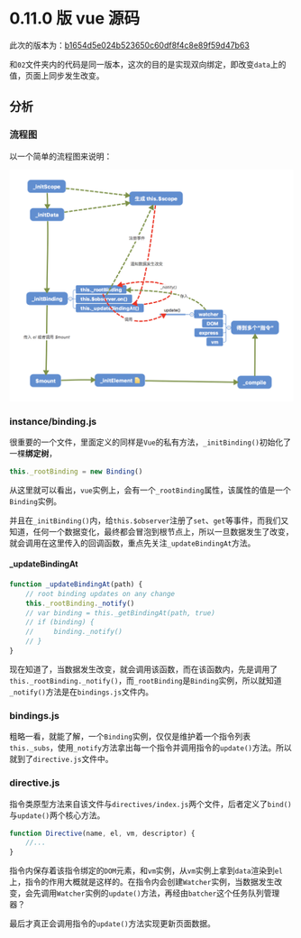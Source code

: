 # 0.11.0 版 vue 源码

此次的版本为：[b1654d5e024b523650c60df8f4c8e89f59d47b63](https://github.com/vuejs/vue/tree/b1654d5e024b523650c60df8f4c8e89f59d47b63)

和`02`文件夹内的代码是同一版本，这次的目的是实现双向绑定，即改变`data`上的值，页面上同步发生改变。

## 分析

### 流程图

以一个简单的流程图来说明：

![流程图](./QQ20170423-211243@2x.png)

### instance/binding.js

很重要的一个文件，里面定义的同样是`Vue`的私有方法，`_initBinding()`初始化了一棵**绑定树**，

```javascript
this._rootBinding = new Binding()
```

从这里就可以看出，`vue`实例上，会有一个`_rootBinding`属性，该属性的值是一个`Binding`实例。

并且在`_initBinding()`内，给`this.$observer`注册了`set`、`get`等事件，而我们又知道，任何一个数据变化，最终都会冒泡到根节点上，所以一旦数据发生了改变，就会调用在这里传入的回调函数，重点先关注`_updateBindingAt`方法。

#### _updateBindingAt

```javascript
function _updateBindingAt(path) {
    // root binding updates on any change
    this._rootBinding._notify()
    // var binding = this._getBindingAt(path, true)
    // if (binding) {
    //     binding._notify()
    // }
}
```

现在知道了，当数据发生改变，就会调用该函数，而在该函数内，先是调用了`this._rootBinding._notify()`，而`_rootBinding`是`Binding`实例，所以就知道`_notify()`方法是在`bindings.js`文件内。

### bindings.js

粗略一看，就能了解，一个`Binding`实例，仅仅是维护着一个指令列表`this._subs`，使用`_notify`方法拿出每一个指令并调用指令的`update()`方法。所以就到了`directive.js`文件中。


### directive.js

指令类原型方法来自该文件与`directives/index.js`两个文件，后者定义了`bind()`与`update()`两个核心方法。

```javascript
function Directive(name, el, vm, descriptor) {
    //...
}
```

指令内保存着该指令绑定的`DOM`元素，和`vm`实例，从`vm`实例上拿到`data`渲染到`el`上，指令的作用大概就是这样的。在指令内会创建`Watcher`实例，当数据发生改变，会先调用`Watcher`实例的`update()`方法，再经由`batcher`这个任务队列管理器？

最后才真正会调用指令的`update()`方法实现更新页面数据。



